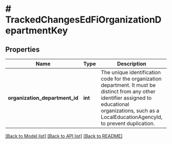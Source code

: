 # # TrackedChangesEdFiOrganizationDepartmentKey

## Properties

Name | Type | Description | Notes
------------ | ------------- | ------------- | -------------
**organization_department_id** | **int** | The unique identification code for the organization department. It must be distinct from any other identifier assigned to educational organizations, such as a LocalEducationAgencyId, to prevent duplication. | [optional]

[[Back to Model list]](../../README.md#models) [[Back to API list]](../../README.md#endpoints) [[Back to README]](../../README.md)
